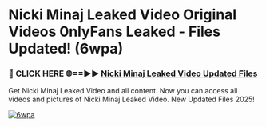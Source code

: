 # Nicki Minaj Leaked Video Original Videos 0nlyFans Leaked - Files Updated! (6wpa)

<h3>🔴 CLICK HERE 🌐==►► <a href="https://tinyurl.com/2jnfzry5" rel="nofollow">Nicki Minaj Leaked Video Updated Files</a></h3>

Get Nicki Minaj Leaked Video and all content. Now you can access all videos and pictures of Nicki Minaj Leaked Video. New Updated Files 2025!

[![6wpa](https://i.imgur.com/GyGTBgg.gif)](https://tinyurl.com/2jnfzry5)
